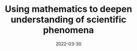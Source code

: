 ---
title: "Using mathematics to deepen understanding of scientific phenomena"
collection: publications
permalink: /publication/2022-NSTA
date: 2022-03-30
venue: 'National Science Teaching Association’s National Conference on Science Education'
citation: 'Sao Pedro, M., Gobert, J., Adair, A., Olsen, J., Dickler, R., & Betts, C. (2022, March). <i>Using mathematics to deepen understanding of scientific phenomena</i> [Conference presentation]. National Science Teaching Association’s National Conference on Science Education, Houston, TX, United States.'
tags: [Teacher Conference Presentations]
---